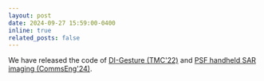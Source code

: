 ```yaml
---
layout: post
date: 2024-09-27 15:59:00-0400
inline: true
related_posts: false
---
```


We have released the code of [DI-Gesture (TMC'22)](https://github.com/leeyadong/Radar-Gesture) and [PSF handheld SAR imaging (CommsEng'24)](https://github.com/leeyadong/PSF-Handheld-SAR-Imaging).
